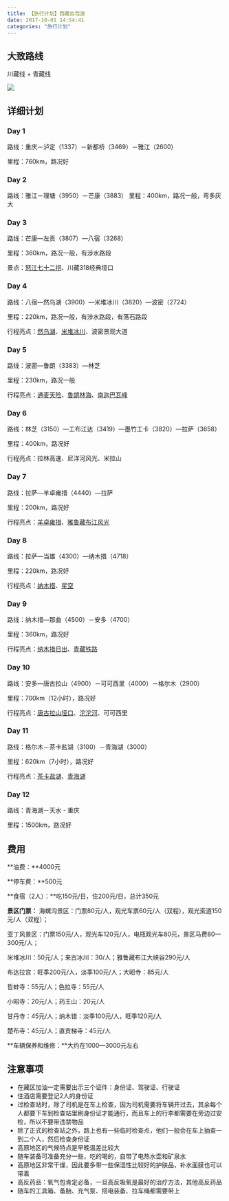 ```yaml
---
title: 【旅行计划】西藏自驾游
date: 2017-10-01 14:54:41
categories: "旅行计划"
---
```


## 大致路线 ##

川藏线 + 青藏线

![](https://i.imgur.com/L0GME2y.png)


## 详细计划 ##

### Day 1 ###
路线：重庆－泸定（1337）－新都桥（3469）－雅江（2600）

里程：760km，路况好

### Day 2 ###
路线：雅江－理塘（3950）－芒康（3883）
里程：400km，路况一般，弯多灰大

### Day 3 ###
路线：芒康—左贡（3807）—八宿（3268）

里程：360km，路况一般，有涉水路段

景点：[怒江七十二拐](http://jishi.vdouk.com/uploads/allimg/170624/1-1F624220500562.jpg)、川藏318经典垭口

### Day 4 ###
路线：八宿—然乌湖（3900）—米堆冰川（3820）—波密（2724）

里程：220km，路况一般，有涉水路段，有落石路段

行程亮点：[然乌湖](http://jishi.vdouk.com/uploads/allimg/170624/1-1F62422112RO.jpg)、[米堆冰川](http://jishi.vdouk.com/uploads/allimg/170624/1-1F624221103507.jpg)、波密景观大道

### Day 5 ###
路线：波密—鲁朗（3383）—林芝

里程：230km，路况一般

行程亮点：[通麦天险](http://jishi.vdouk.com/uploads/allimg/170624/1-1F62422233cR.jpg)、[鲁朗林海](http://jishi.vdouk.com/uploads/allimg/170624/1-1F624222331108.jpg)、[南迦巴瓦峰](http://jishi.vdouk.com/uploads/allimg/170624/1-1F624222351148.jpg)

### Day 6 ###
路线：林芝（3150）—工布江达（3419）—墨竹工卡（3820）—拉萨（3658）

里程：400km，路况好

行程亮点：拉林高速、尼洋河风光、米拉山

### Day 7 ###
路线：拉萨—羊卓雍措（4440）—拉萨

里程：200km，路况好

行程亮点：[羊卓雍措](https://gss1.bdstatic.com/-vo3dSag_xI4khGkpoWK1HF6hhy/baike/c0%3Dbaike150%2C5%2C5%2C150%2C50/sign=e57532f62f9759ee5e5d6899d3922873/5ab5c9ea15ce36d338b6d5cb33f33a87e850b19f.jpg)、[雅鲁藏布江风光](http://img0.ph.126.net/JtP50sq9g8hgJRdUjRFcgw==/1597370492834466417.jpg)

### Day 8 ###
路线：拉萨—当雄（4300）—纳木措（4718）

里程：220km，路况好

行程亮点：[纳木措](http://jishi.vdouk.com/uploads/allimg/170625/1-1F625114H4518.jpg)、[星空](http://jishi.vdouk.com/uploads/allimg/170625/1-1F625114G0C9.jpg)

### Day 9 ###
路线：纳木措—那曲（4500）－安多（4700）

里程：360km，路况好

行程亮点：[纳木措日出](http://jishi.vdouk.com/uploads/allimg/170625/1-1F6251159595E.jpg)、[青藏铁路](http://jishi.vdouk.com/uploads/allimg/170625/1-1F62512000H39.jpg)

### Day 10 ###
路线：安多—唐古拉山（4900）－可可西里（4000）－格尔木（2900）

里程：700km（12小时），路况好

行程亮点：[唐古拉山垭口](http://jishi.vdouk.com/uploads/allimg/170625/1-1F6251216354W.jpg)、[沱沱河](http://jishi.vdouk.com/uploads/allimg/170625/1-1F625121A0c3.jpg)、可可西里

### Day 11 ###
路线：格尔木－茶卡盐湖（3100）－青海湖（3000）

里程：620km（7小时），路况好

行程亮点：[茶卡盐湖](http://jishi.vdouk.com/uploads/allimg/170625/1-1F625123523649.jpg)、[青海湖](http://jishi.vdouk.com/uploads/allimg/170625/1-1F625123531103.jpg)

### Day 12 ###
路线：青海湖－天水 - 重庆

里程：1500km，路况好

## 费用 ##

**油费：**4000元

**停车费：**500元

**食宿（2人）：**吃150元/日，住200元/日，总计350元

**景区门票：**
海螺沟景区：门票80元/人，观光车票60元/人（双程），观光索道150元/人（双程）；

亚丁风景区：门票150元/人，观光车120元/人，电瓶观光车80元，景区马费80—300元/人；

米堆冰川：50元/人；来古冰川：30/人；雅鲁藏布江大峡谷290元/人

布达拉宫：旺季200元/人，淡季100元/人；大昭寺：85元/人

哲蚌寺：55元/人；色拉寺：55元/人

小昭寺：20元/人；药王山：20元/人

甘丹寺：45元/人；纳木错：淡季100元/人，旺季120元/人

楚布寺：45元/人；直贡梯寺：45元/人

**车辆保养和维修：**大约在1000—3000元左右



## 注意事项 ##

- 在藏区加油一定需要出示三个证件：身份证、驾驶证、行驶证
- 住酒店需要登记2人的身份证
- 过检查站时，除了司机是在车上检查，因为司机需要将车辆开过去，其余每个人都要下车到检查站里刷身份证才能通行，而且车上的行李都需要在旁边过安检，所以不要带违禁物品
- 除了正式的检查站之外，路上也有一些临时检查点，他们一般会在车上抽查一到二个人，然后检查身份证
- 高原地区的气候特点是早晚温差比较大
- 随车装备可准备充分一些，吃的喝的，自带了电热水壶和矿泉水
- 高原地区非常干燥，因此要多带一些保湿性比较好的护肤品，补水面膜也可以带着
- 高反药品：氧气包肯定必备，一旦高反吸氧是最好的治疗方法，其他高反药品
- 随车的工具箱、备胎、充气泵、搭电装备、拉车绳都需要带上
